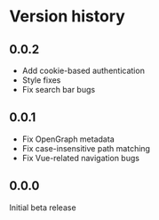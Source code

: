 # Version history

## 0.0.2
- Add cookie-based authentication
- Style fixes
- Fix search bar bugs

## 0.0.1
- Fix OpenGraph metadata
- Fix case-insensitive path matching
- Fix Vue-related navigation bugs

## 0.0.0
Initial beta release